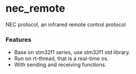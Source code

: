 # nec_remote
NEC protocol, an infrared remote control protocol

### Features
* Base on stm32f1 series, use stm32f1 std library.
* Run on rt-thread, that is a real-time os.
* With sending and receiving functions.
